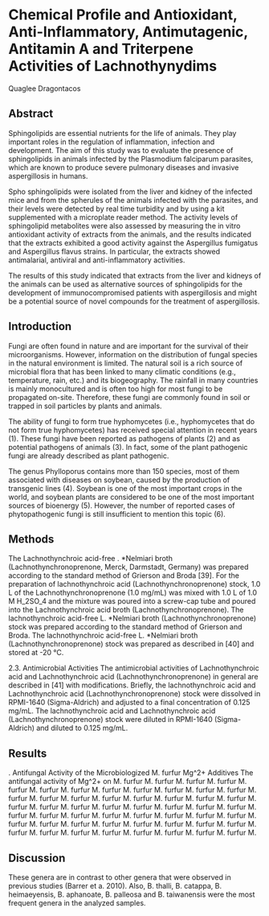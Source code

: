 # Chemical Profile and Antioxidant, Anti-Inflammatory, Antimutagenic, Antitamin A and Triterpene Activities of Lachnothynydims
Quaglee Dragontacos


## Abstract
Sphingolipids are essential nutrients for the life of animals. They play important roles in the regulation of inflammation, infection and development. The aim of this study was to evaluate the presence of sphingolipids in animals infected by the Plasmodium falciparum parasites, which are known to produce severe pulmonary diseases and invasive aspergillosis in humans.

Spho sphingolipids were isolated from the liver and kidney of the infected mice and from the spherules of the animals infected with the parasites, and their levels were detected by real time turbidity and by using a kit supplemented with a microplate reader method. The activity levels of sphingolipid metabolites were also assessed by measuring the in vitro antioxidant activity of extracts from the animals, and the results indicated that the extracts exhibited a good activity against the Aspergillus fumigatus and Aspergillus flavus strains. In particular, the extracts showed antimalarial, antiviral and anti-inflammatory activities.

The results of this study indicated that extracts from the liver and kidneys of the animals can be used as alternative sources of sphingolipids for the development of immunocompromised patients with aspergillosis and might be a potential source of novel compounds for the treatment of aspergillosis.


## Introduction
Fungi are often found in nature and are important for the survival of their microorganisms. However, information on the distribution of fungal species in the natural environment is limited. The natural soil is a rich source of microbial flora that has been linked to many climatic conditions (e.g., temperature, rain, etc.) and its biogeography. The rainfall in many countries is mainly monocultured and is often too high for most fungi to be propagated on-site. Therefore, these fungi are commonly found in soil or trapped in soil particles by plants and animals.

The ability of fungi to form true hyphomycetes (i.e., hyphomycetes that do not form true hyphomycetes) has received special attention in recent years (1). These fungi have been reported as pathogens of plants (2) and as potential pathogens of animals (3). In fact, some of the plant pathogenic fungi are already described as plant pathogenic.

The genus Phylloporus contains more than 150 species, most of them associated with diseases on soybean, caused by the production of transgenic lines (4). Soybean is one of the most important crops in the world, and soybean plants are considered to be one of the most important sources of bioenergy (5). However, the number of reported cases of phytopathogenic fungi is still insufficient to mention this topic (6).


## Methods
The Lachnothynchroic acid-free . *Nelmiari broth (Lachnothynchronoprenone, Merck, Darmstadt, Germany) was prepared according to the standard method of Grierson and Broda [39]. For the preparation of lachnothynchroic acid (Lachnothynchronoprenone) stock, 1.0 L of the Lachnothynchronoprenone (1.0 mg/mL) was mixed with 1.0 L of 1.0 M H_2SO_4 and the mixture was poured into a screw-cap tube and poured into the Lachnothynchroic acid broth (Lachnothynchronoprenone). The lachnothynchroic acid-free L. *Nelmiari broth (Lachnothynchronoprenone) stock was prepared according to the standard method of Grierson and Broda. The lachnothynchroic acid-free L. *Nelmiari broth (Lachnothynchronoprenone) stock was prepared as described in [40] and stored at -20 °C.

2.3. Antimicrobial Activities
The antimicrobial activities of Lachnothynchroic acid and Lachnothynchroic acid (Lachnothynchronoprenone) in general are described in [41] with modifications. Briefly, the lachnothynchroic acid and Lachnothynchroic acid (Lachnothynchronoprenone) stock were dissolved in RPMI-1640 (Sigma-Aldrich) and adjusted to a final concentration of 0.125 mg/mL. The lachnothynchroic acid and Lachnothynchroic acid (Lachnothynchronoprenone) stock were diluted in RPMI-1640 (Sigma-Aldrich) and diluted to 0.125 mg/mL.


## Results
. Antifungal Activity of the Microbiologized M. furfur Mg^2+ Additives
The antifungal activity of Mg^2+ on M. furfur M. furfur M. furfur M. furfur M. furfur M. furfur M. furfur M. furfur M. furfur M. furfur M. furfur M. furfur M. furfur M. furfur M. furfur M. furfur M. furfur M. furfur M. furfur M. furfur M. furfur M. furfur M. furfur M. furfur M. furfur M. furfur M. furfur M. furfur M. furfur M. furfur M. furfur M. furfur M. furfur M. furfur M. furfur M. furfur M. furfur M. furfur M. furfur M. furfur M. furfur M. furfur M. furfur M. furfur M. furfur M. furfur M. furfur M. furfur M. furfur M. furfur M. furfur M. furfur M.


## Discussion
These genera are in contrast to other genera that were observed in previous studies (Barrer et a. 2010). Also, B. thalli, B. catappa, B. heimaeyensis, B. aphanoate, B. palleosa and B. taiwanensis were the most frequent genera in the analyzed samples.

